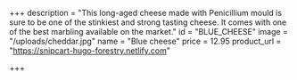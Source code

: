 +++
description = "This long-aged cheese made with Penicillium mould is sure to be one of the stinkiest and strong tasting cheese. It comes with one of the best marbling available on the market."
id = "BLUE_CHEESE"
image = "/uploads/cheddar.jpg"
name = "Blue cheese"
price = 12.95
product_url = "https://snipcart-hugo-forestry.netlify.com"

+++
